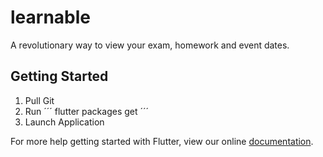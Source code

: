 # learnable

A revolutionary way to view your exam, homework and event dates.

## Getting Started

1.  Pull Git
2.  Run ´´´ flutter packages get ´´´
3.  Launch Application

For more help getting started with Flutter, view our online
[documentation](https://flutter.io/).
